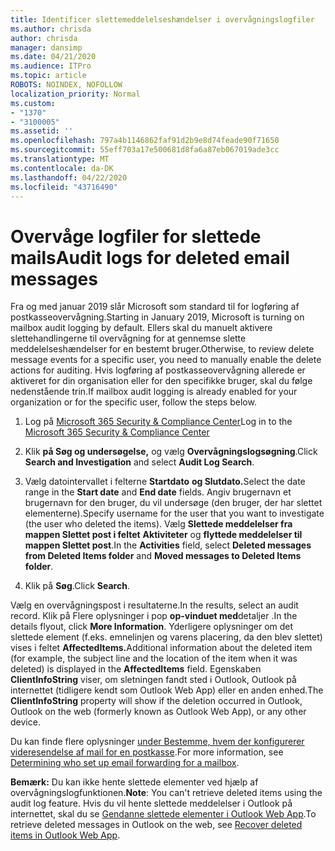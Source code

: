 ```yaml
---
title: Identificer slettemeddelelseshændelser i overvågningslogfiler
ms.author: chrisda
author: chrisda
manager: dansimp
ms.date: 04/21/2020
ms.audience: ITPro
ms.topic: article
ROBOTS: NOINDEX, NOFOLLOW
localization_priority: Normal
ms.custom:
- "1370"
- "3100005"
ms.assetid: ''
ms.openlocfilehash: 797a4b1146862faf91d2b9e8d74feade90f71650
ms.sourcegitcommit: 55eff703a17e500681d8fa6a87eb067019ade3cc
ms.translationtype: MT
ms.contentlocale: da-DK
ms.lasthandoff: 04/22/2020
ms.locfileid: "43716490"
---
```

# <a name="audit-logs-for-deleted-email-messages"></a><span data-ttu-id="8835d-102">Overvåge logfiler for slettede mails</span><span class="sxs-lookup"><span data-stu-id="8835d-102">Audit logs for deleted email messages</span></span>

<span data-ttu-id="8835d-103">Fra og med januar 2019 slår Microsoft som standard til for logføring af postkasseovervågning.</span><span class="sxs-lookup"><span data-stu-id="8835d-103">Starting in January 2019, Microsoft is turning on mailbox audit logging by default.</span></span> <span data-ttu-id="8835d-104">Ellers skal du manuelt aktivere slettehandlingerne til overvågning for at gennemse slette meddelelseshændelser for en bestemt bruger.</span><span class="sxs-lookup"><span data-stu-id="8835d-104">Otherwise, to review delete message events for a specific user, you need to manually enable the delete actions for auditing.</span></span> <span data-ttu-id="8835d-105">Hvis logføring af postkasseovervågning allerede er aktiveret for din organisation eller for den specifikke bruger, skal du følge nedenstående trin.</span><span class="sxs-lookup"><span data-stu-id="8835d-105">If mailbox audit logging is already enabled for your organization or for the specific user, follow the steps below.</span></span>

1. <span data-ttu-id="8835d-106">Log på [Microsoft 365 Security & Compliance Center](https://protection.office.com/)</span><span class="sxs-lookup"><span data-stu-id="8835d-106">Log in to the [Microsoft 365 Security & Compliance Center](https://protection.office.com/)</span></span>

2. <span data-ttu-id="8835d-107">Klik **på Søg og undersøgelse,** og vælg **Overvågningslogsøgning**.</span><span class="sxs-lookup"><span data-stu-id="8835d-107">Click **Search and Investigation** and select **Audit Log Search**.</span></span>

3. <span data-ttu-id="8835d-108">Vælg datointervallet i felterne **Startdato** **og Slutdato.**</span><span class="sxs-lookup"><span data-stu-id="8835d-108">Select the date range in the **Start date** and **End date** fields.</span></span> <span data-ttu-id="8835d-109">Angiv brugernavn et brugernavn for den bruger, du vil undersøge (den bruger, der har slettet elementerne).</span><span class="sxs-lookup"><span data-stu-id="8835d-109">Specify username for the user that you want to investigate (the user who deleted the items).</span></span> <span data-ttu-id="8835d-110">Vælg **Slettede meddelelser fra mappen Slettet post i feltet** **Aktiviteter** og **flyttede meddelelser til mappen Slettet post**.</span><span class="sxs-lookup"><span data-stu-id="8835d-110">In the **Activities** field, select **Deleted messages from Deleted Items folder** and **Moved messages to Deleted Items folder**.</span></span>

4. <span data-ttu-id="8835d-111">Klik på **Søg**.</span><span class="sxs-lookup"><span data-stu-id="8835d-111">Click **Search**.</span></span>

<span data-ttu-id="8835d-112">Vælg en overvågningspost i resultaterne.</span><span class="sxs-lookup"><span data-stu-id="8835d-112">In the results, select an audit record.</span></span> <span data-ttu-id="8835d-113">Klik på Flere oplysninger i pop **op-vinduet med**detaljer .</span><span class="sxs-lookup"><span data-stu-id="8835d-113">In the details flyout, click **More Information**.</span></span> <span data-ttu-id="8835d-114">Yderligere oplysninger om det slettede element (f.eks. emnelinjen og varens placering, da den blev slettet) vises i feltet **AffectedItems.**</span><span class="sxs-lookup"><span data-stu-id="8835d-114">Additional information about the deleted item (for example, the subject line and the location of the item when it was deleted) is displayed in the **AffectedItems** field.</span></span> <span data-ttu-id="8835d-115">Egenskaben **ClientInfoString** viser, om sletningen fandt sted i Outlook, Outlook på internettet (tidligere kendt som Outlook Web App) eller en anden enhed.</span><span class="sxs-lookup"><span data-stu-id="8835d-115">The **ClientInfoString** property will show if the deletion occurred in Outlook, Outlook on the web (formerly known as Outlook Web App), or any other device.</span></span>

<span data-ttu-id="8835d-116">Du kan finde flere oplysninger [under Bestemme, hvem der konfigurerer videresendelse af mail for en postkasse](https://docs.microsoft.com/office365/securitycompliance/auditing-troubleshooting-scenarios#determining-if-a-user-deleted-email-items).</span><span class="sxs-lookup"><span data-stu-id="8835d-116">For more information, see [Determining who set up email forwarding for a mailbox](https://docs.microsoft.com/office365/securitycompliance/auditing-troubleshooting-scenarios#determining-if-a-user-deleted-email-items).</span></span>

<span data-ttu-id="8835d-117">**Bemærk:** Du kan ikke hente slettede elementer ved hjælp af overvågningslogfunktionen.</span><span class="sxs-lookup"><span data-stu-id="8835d-117">**Note**: You can't retrieve deleted items using the audit log feature.</span></span> <span data-ttu-id="8835d-118">Hvis du vil hente slettede meddelelser i Outlook på internettet, skal du se [Gendanne slettede elementer i Outlook Web App](https://support.office.com/article/C3D8FC15-EEEF-4F1C-81DF-E27964B7EDD4).</span><span class="sxs-lookup"><span data-stu-id="8835d-118">To retrieve deleted messages in Outlook on the web, see [Recover deleted items in Outlook Web App](https://support.office.com/article/C3D8FC15-EEEF-4F1C-81DF-E27964B7EDD4).</span></span>
